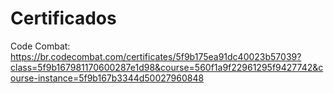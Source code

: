 # Certificados

Code Combat:
https://br.codecombat.com/certificates/5f9b175ea91dc40023b57039?class=5f9b167981170600287e1d98&course=560f1a9f22961295f9427742&course-instance=5f9b167b3344d50027960848
